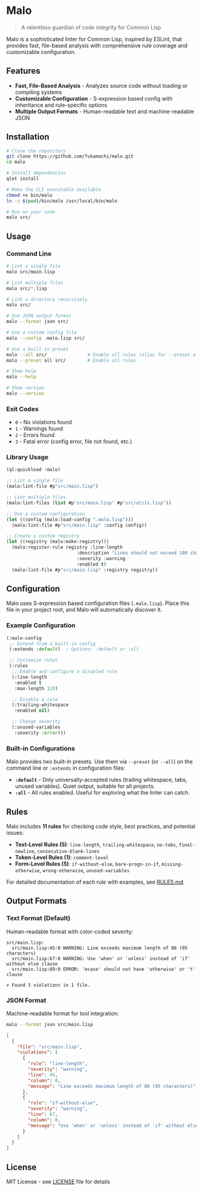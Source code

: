 # Malo

> A relentless guardian of code integrity for Common Lisp

Malo is a sophisticated linter for Common Lisp, inspired by ESLint, that provides fast, file-based analysis with comprehensive rule coverage and customizable configuration.

## Features

- **Fast, File-Based Analysis** - Analyzes source code without loading or compiling systems
- **Customizable Configuration** - S-expression based config with inheritance and rule-specific options
- **Multiple Output Formats** - Human-readable text and machine-readable JSON

## Installation

```bash
# Clone the repository
git clone https://github.com/fukamachi/malo.git
cd malo

# Install dependencies
qlot install

# Make the CLI executable available
chmod +x bin/malo
ln -s $(pwd)/bin/malo /usr/local/bin/malo

# Run on your code
malo src/
```

## Usage

### Command Line

```bash
# Lint a single file
malo src/main.lisp

# Lint multiple files
malo src/*.lisp

# Lint a directory recursively
malo src/

# Use JSON output format
malo --format json src/

# Use a custom config file
malo --config .malo.lisp src/

# Use a built-in preset
malo --all src/               # Enable all rules (alias for --preset all)
malo --preset all src/        # Enable all rules

# Show help
malo --help

# Show version
malo --version
```

### Exit Codes

- `0` - No violations found
- `1` - Warnings found
- `2` - Errors found
- `3` - Fatal error (config error, file not found, etc.)

### Library Usage

```lisp
(ql:quickload :malo)

;; Lint a single file
(malo:lint-file #p"src/main.lisp")

;; Lint multiple files
(malo:lint-files (list #p"src/main.lisp" #p"src/utils.lisp"))

;; Use a custom configuration
(let ((config (malo:load-config ".malo.lisp")))
  (malo:lint-file #p"src/main.lisp" :config config))

;; Create a custom registry
(let ((registry (malo:make-registry)))
  (malo:register-rule registry :line-length
                          :description "Lines should not exceed 100 characters"
                          :severity :warning
                          :enabled t)
  (malo:lint-file #p"src/main.lisp" :registry registry))
```

## Configuration

Malo uses S-expression based configuration files (`.malo.lisp`). Place this file in your project root, and Malo will automatically discover it.

### Example Configuration

```lisp
(:malo-config
 ;; Extend from a built-in config
 (:extends :default)  ; Options: :default or :all

 ;; Customize rules
 (:rules
  ;; Enable and configure a disabled rule
  (:line-length
   :enabled t
   :max-length 120)

  ;; Disable a rule
  (:trailing-whitespace
   :enabled nil)

  ;; Change severity
  (:unused-variables
   :severity :error)))
```

### Built-in Configurations

Malo provides two built-in presets. Use them via `--preset` (or `--all`) on the command line or `:extends` in configuration files:

- **`:default`** - Only universally-accepted rules (trailing whitespace, tabs, unused variables). Quiet output, suitable for all projects.
- **`:all`** - All rules enabled. Useful for exploring what the linter can catch.

## Rules

Malo includes **11 rules** for checking code style, best practices, and potential issues:

- **Text-Level Rules (5)**: `line-length`, `trailing-whitespace`, `no-tabs`, `final-newline`, `consecutive-blank-lines`
- **Token-Level Rules (1)**: `comment-level`
- **Form-Level Rules (5)**: `if-without-else`, `bare-progn-in-if`, `missing-otherwise`, `wrong-otherwise`, `unused-variables`

For detailed documentation of each rule with examples, see [RULES.md](./RULES.md).

## Output Formats

### Text Format (Default)

Human-readable format with color-coded severity:

```
src/main.lisp:
  src/main.lisp:45:0 WARNING: Line exceeds maximum length of 80 (95 characters)
  src/main.lisp:67:0 WARNING: Use 'when' or 'unless' instead of 'if' without else clause
  src/main.lisp:89:0 ERROR: 'ecase' should not have 'otherwise' or 't' clause

✗ Found 3 violations in 1 file.
```

### JSON Format

Machine-readable format for tool integration:

```bash
malo --format json src/main.lisp
```

```json
[
  {
    "file": "src/main.lisp",
    "violations": [
      {
        "rule": "line-length",
        "severity": "warning",
        "line": 45,
        "column": 0,
        "message": "Line exceeds maximum length of 80 (95 characters)"
      },
      {
        "rule": "if-without-else",
        "severity": "warning",
        "line": 67,
        "column": 0,
        "message": "Use 'when' or 'unless' instead of 'if' without else clause"
      }
    ]
  }
]
```

## License

MIT License - see [LICENSE](./LICENSE) file for details
